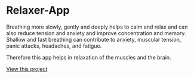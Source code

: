 # Relaxer-App

Breathing more slowly, gently and deeply helps to calm and relax and can also reduce tension and anxiety and improve concentration and memory. Shallow and fast breathing can contribute to anxiety, muscular tension, panic attacks, headaches, and fatigue.

Therefore this app helps in relaxation of the muscles and the brain.

[View this project](https://akumar111.github.io/Relaxer-App/)
